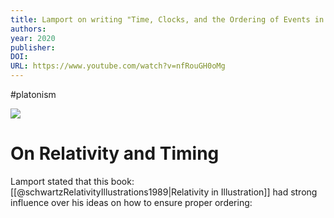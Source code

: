 ```yaml
---
title: Lamport on writing "Time, Clocks, and the Ordering of Events in a Distributed System"
authors: 
year: 2020
publisher: 
DOI: 
URL: https://www.youtube.com/watch?v=nfRouGH0oMg
---
```

#platonism

![](https://www.youtube.com/watch?v=nfRouGH0oMg)

# On Relativity and Timing
Lamport stated that this book:[[@schwartzRelativityIllustrations1989|Relativity in Illustration]] had strong influence over his ideas on how to ensure proper ordering:
